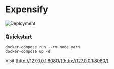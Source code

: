 # Expensify
![Deployment](https://github.com/rdok/expensify/workflows/CI/badge.svg) 

### Quickstart

```
docker-compose run --rm node yarn
docker-compose up -d
```

Visit [http://127.0.0.1:8080/](http://127.0.0.1:8080/)
